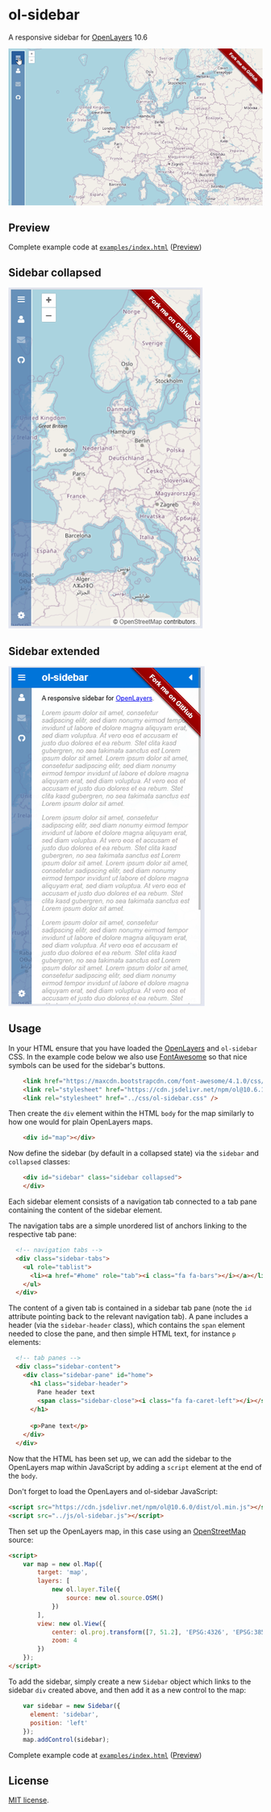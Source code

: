 # ol-sidebar

A responsive sidebar for [OpenLayers](https://openlayers.org/) 10.6

![Video](ol-sidebar.gif)

## Preview
Complete example code at [`examples/index.html`](examples/index.html) ([Preview](http://andreaordonselli.github.io/ol-sidebar/examples/index.html))

## Sidebar collapsed

![Sidebar collapsed](ol-1.png) 

## Sidebar extended

![Sidebar extended](ol-2.png)

## Usage

In your HTML ensure that you have loaded the [OpenLayers](https://openlayers.org/) and `ol-sidebar` CSS.
In the example code below we also use [FontAwesome](https://fontawesome.com/) so that nice symbols can be
used for the sidebar's buttons.

```HTML
    <link href="https://maxcdn.bootstrapcdn.com/font-awesome/4.1.0/css/font-awesome.min.css" rel="stylesheet">
    <link rel="stylesheet" href="https://cdn.jsdelivr.net/npm/ol@10.6.1/ol.min.css" type="text/css">
    <link rel="stylesheet" href="../css/ol-sidebar.css" />
```

Then create the `div` element within the HTML `body` for the map similarly to how one would for plain OpenLayers maps.

```HTML
    <div id="map"></div>
```

Now define the sidebar (by default in a collapsed state) via the `sidebar` and `collapsed` classes:

```HTML
    <div id="sidebar" class="sidebar collapsed">
    </div>
```

Each sidebar element consists of a navigation tab connected to a tab pane
containing the content of the sidebar element.

The navigation tabs are a simple unordered list of anchors linking to the
respective tab pane:

```HTML
  <!-- navigation tabs -->
  <div class="sidebar-tabs">
    <ul role="tablist">
      <li><a href="#home" role="tab"><i class="fa fa-bars"></i></a></li>
    </ul>
  </div>
```

The content of a given tab is contained in a sidebar tab pane (note the `id`
attribute pointing back to the relevant navigation tab).  A pane includes a
header (via the `sidebar-header` class), which contains the `span` element
needed to close the pane, and then simple HTML text, for instance `p`
elements:

```HTML
  <!-- tab panes -->
  <div class="sidebar-content">
    <div class="sidebar-pane" id="home">
      <h1 class="sidebar-header">
        Pane header text
        <span class="sidebar-close"><i class="fa fa-caret-left"></i></span>
      </h1>

      <p>Pane text</p>
    </div>
  </div>
```

Now that the HTML has been set up, we can add the sidebar to the OpenLayers
map within JavaScript by adding a `script` element at the end of the `body`.

Don't forget to load the OpenLayers and ol-sidebar JavaScript:

```HTML
<script src="https://cdn.jsdelivr.net/npm/ol@10.6.0/dist/ol.min.js"></script>
<script src="../js/ol-sidebar.js"></script>
```

Then set up the OpenLayers map, in this case using an
[OpenStreetMap](https://www.openstreetmap.org/) source:

```HTML
<script>
    var map = new ol.Map({
        target: 'map',
        layers: [
            new ol.layer.Tile({
                source: new ol.source.OSM()
            })
        ],
        view: new ol.View({
            center: ol.proj.transform([7, 51.2], 'EPSG:4326', 'EPSG:3857'),
            zoom: 4
        })
    });
</script>
```

To add the sidebar, simply create a new `Sidebar` object which links to the
sidebar `div` created above, and then add it as a new control to the map:

```javascript
    var sidebar = new Sidebar({
      element: 'sidebar',
      position: 'left'
    });
    map.addControl(sidebar);
```

Complete example code at [`examples/index.html`](examples/index.html) ([Preview](http://andreaordonselli.github.io/ol-sidebar/examples/index.html))

## License

[MIT license](LICENSE).
